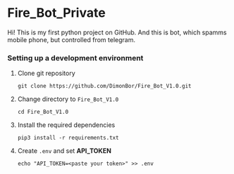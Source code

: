 # Fire_Bot_Private

Hi! This is my first python project on GitHub. And this is bot, which spamms mobile phone, but controlled from telegram.

### Setting up a development environment

1.  Clone git repository

    ```
    git clone https://github.com/DimonBor/Fire_Bot_V1.0.git
    ```

2.  Change directory to `Fire_Bot_V1.0`

    ```
    cd Fire_Bot_V1.0
    ```

3.  Install the required dependencies

    ```
    pip3 install -r requirements.txt
    ```

4.  Create `.env` and set **API_TOKEN**

    ```
    echo "API_TOKEN=<paste your token>" >> .env
    ```

